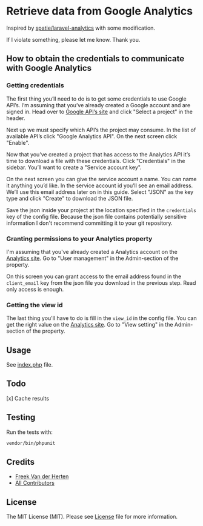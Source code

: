 # Retrieve data from Google Analytics

Inspired by [spatie/laravel-analytics](https://github.com/spatie/laravel-analytics) with some modification.

If I violate something, please let me know. Thank you.

## How to obtain the credentials to communicate with Google Analytics

### Getting credentials

The first thing you’ll need to do is to get some credentials to use Google API’s. I’m assuming that you’ve already created a Google account and are signed in. Head over to [Google API’s site](https://console.developers.google.com/apis) and click "Select a project" in the header.

Next up we must specify which API’s the project may consume. In the list of available API’s click "Google Analytics API". On the next screen click "Enable".

Now that you’ve created a project that has access to the Analytics API it’s time to download a file with these credentials. Click "Credentials" in the sidebar. You’ll want to create a "Service account key".

On the next screen you can give the service account a name. You can name it anything you’d like. In the service account id you’ll see an email address. We’ll use this email address later on in this guide. Select "JSON" as the key type and click "Create" to download the JSON file.

Save the json inside your project at the location specified in the `credentials` key of the config file. Because the json file contains potentially sensitive information I don't recommend committing it to your git repository.

### Granting permissions to your Analytics property

I'm assuming that you've already created a Analytics account on the [Analytics site](https://analytics.google.com/analytics). Go to "User management" in the Admin-section of the property.

On this screen you can grant access to the email address found in the `client_email` key from the json file you download in the previous step. Read only access is enough.

### Getting the view id

The last thing you'll have to do is fill in the `view_id` in the config file. You can get the right value on the [Analytics site](https://analytics.google.com/analytics). Go to "View setting" in the Admin-section of the property.

## Usage

See [index.php](index.php) file.

## Todo

[x] Cache results

## Testing

Run the tests with:

``` bash
vendor/bin/phpunit
```

## Credits

- [Freek Van der Herten](https://github.com/freekmurze)
- [All Contributors](https://github.com/spatie/laravel-analytics/graphs/contributors)

## License

The MIT License (MIT). Please see [License](LICENSE) file for more information.
